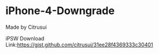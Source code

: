 # iPhone-4-Downgrade





Made by Citrusui






iPSW Download Link:https://gist.github.com/citrusui/31ee28f4369333c30401
